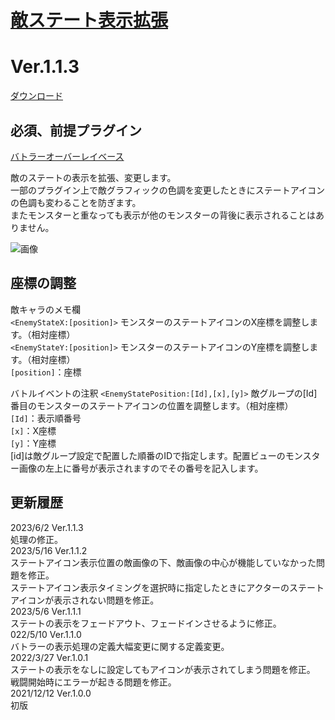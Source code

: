 # [敵ステート表示拡張](https://raw.githubusercontent.com/nuun888/MZ/master/NUUN_EnemyStateIconEX.js)
# Ver.1.1.3
 [ダウンロード](https://raw.githubusercontent.com/nuun888/MZ/master/NUUN_EnemyStateIconEX.js)  
 
 ## 必須、前提プラグイン
[バトラーオーバーレイベース](https://github.com/nuun888/MZ/blob/master/README/BattlerOverlayBase.md)  


敵のステートの表示を拡張、変更します。  
一部のプラグイン上で敵グラフィックの色調を変更したときにステートアイコンの色調も変わることを防ぎます。  
またモンスターと重なっても表示が他のモンスターの背後に表示されることはありません。  

![画像](img/NUUN_EnemyStateIconEX1.png)  

## 座標の調整
敵キャラのメモ欄  
`<EnemyStateX:[position]>` モンスターのステートアイコンのX座標を調整します。（相対座標）  
`<EnemyStateY:[position]>` モンスターのステートアイコンのY座標を調整します。（相対座標）  
`[position]`：座標  

バトルイベントの注釈
`<EnemyStatePosition:[Id],[x],[y]>` 敵グループの[Id]番目のモンスターのステートアイコンの位置を調整します。（相対座標）  
`[Id]`：表示順番号  
`[x]`：X座標  
`[y]`：Y座標  
[id]は敵グループ設定で配置した順番のIDで指定します。配置ビューのモンスター画像の左上に番号が表示されますのでその番号を記入します。  

## 更新履歴
2023/6/2 Ver.1.1.3  
処理の修正。  
2023/5/16 Ver.1.1.2  
ステートアイコン表示位置の敵画像の下、敵画像の中心が機能していなかった問題を修正。  
ステートアイコン表示タイミングを選択時に指定したときにアクターのステートアイコンが表示されない問題を修正。  
2023/5/6 Ver.1.1.1  
ステートの表示をフェードアウト、フェードインさせるように修正。  
022/5/10 Ver.1.1.0  
バトラーの表示処理の定義大幅変更に関する定義変更。  
2022/3/27 Ver.1.0.1  
ステートの表示をなしに設定してもアイコンが表示されてしまう問題を修正。  
戦闘開始時にエラーが起きる問題を修正。  
2021/12/12 Ver.1.0.0  
初版
